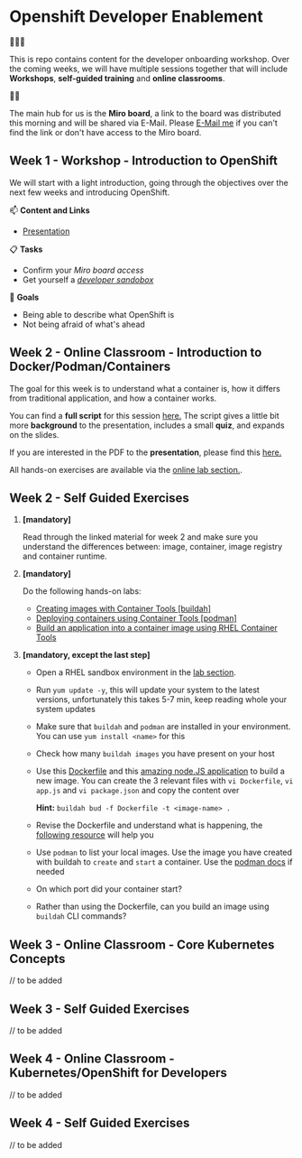 # Openshift Developer Enablement
👋👋👋

This is repo contains content for the developer onboarding workshop. Over the coming weeks, we will have multiple sessions together that will include **Workshops**, **self-guided training** and **online classrooms**. 

👀🚨

The main hub for us is the **Miro board**, a link to the board was distributed this morning and will be shared via E-Mail. Please <a href="mailto:fmoss@redhat.com">E-Mail me</a> if you can't find the link or don't have access to the Miro board.

## Week 1 - Workshop - Introduction to OpenShift

We will start with a light introduction, going through the objectives over the next few weeks and introducing OpenShift. 

📫  **Content and Links**

- [Presentation](https://github.com/florianmoss/openshift-developer-enablement/blob/master/week1/OpenShift4%20%20-%20Developers%20Edition.pdf)

📋  **Tasks**

- Confirm your _Miro board access_
- Get yourself a _[developer sandobox](https://developers.redhat.com/developer-sandbox/get-started)_

🥅  **Goals**

- Being able to describe what OpenShift is
- Not being afraid of what's ahead

## Week 2 - Online Classroom - Introduction to Docker/Podman/Containers

The goal for this week is to understand what a container is, how it differs from traditional application, and how a container works.

You can find a **full script** for this session [here.](https://github.com/florianmoss/openshift-developer-enablement/blob/master/week2/containers.md) The script gives a little bit more **background** to the presentation, includes a small **quiz**, and expands on the slides.

If you are interested in the PDF to the **presentation**, please find this [here.](https://github.com/florianmoss/openshift-developer-enablement/blob/master/week2/presentation/ContainersContainersContainers.pdf)

All hands-on exercises are available via the [online lab section.](https://lab.redhat.com/).



## Week 2 - Self Guided Exercises

1. **[mandatory]** 

    Read through the linked material for week 2 and make sure you understand the differences between: image, container, image registry and container runtime. 

2. **[mandatory]** 

    Do the following hands-on labs:

    - [Creating images with Container Tools [buildah]](https://lab.redhat.com/buildah)
    - [Deploying containers using Container Tools [podman]](https://lab.redhat.com/podman-deploy)
    - [Build an application into a container image using RHEL Container Tools](https://lab.redhat.com/containerize-app)

3. **[mandatory, except the last step]**

    - Open a RHEL sandbox environment in the [lab section](https://lab.redhat.com/sandbox).
    - Run ```yum update -y```, this will update your system to the latest versions, unfortunately this takes 5-7 min, keep reading whole your system updates
    - Make sure that ```buildah``` and ```podman``` are installed in your environment. You can use ```yum install <name>``` for this
    - Check how many ```buildah images``` you have present on your host
    - Use this [Dockerfile](https://github.com/florianmoss/openshift-developer-enablement/blob/master/week2/nodeJS-sample/Dockerfile) and this [amazing node.JS application](https://github.com/florianmoss/openshift-developer-enablement/blob/master/week2/nodeJS-sample/app.js) to build a new image. You can create the 3 relevant files with ```vi Dockerfile```, ```vi app.js``` and ```vi package.json``` and copy the content over
    
        **Hint:** ```buildah bud -f Dockerfile -t <image-name> .```

    - Revise the Dockerfile and understand what is happening, the [following resource](https://catalog.redhat.com/software/containers/ubi8/nodejs-12/5d3fff015a13461f5fb8635a) will help you

    - Use ```podman``` to list your local images. Use the image you have created with buildah to ```create``` and ```start``` a container. Use the [podman docs](https://docs.podman.io/en/latest/Commands.html) if needed
    
    - On which port did your container start? 
    
    - Rather than using the Dockerfile, can you build an image using `buildah` CLI commands?

## Week 3 - Online Classroom - Core Kubernetes Concepts

// to be added

## Week 3 - Self Guided Exercises

// to be added

## Week 4 - Online Classroom - Kubernetes/OpenShift for Developers

// to be added

## Week 4 - Self Guided Exercises

// to be added

